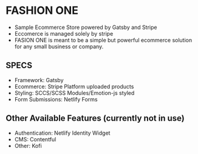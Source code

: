 # FASHION ONE

- Sample Ecommerce Store powered by Gatsby and Stripe
- Eccomerce is managed solely by stripe
- FASION ONE is meant to be a simple but powerful ecommerce solution for any small business or company.

## SPECS

- Framework: Gatsby
- Ecommerce: Stripe Platform uploaded products
- Styling: SCCS/SCSS Modules/Emotion-js styled
- Form Submissions: Netlify Forms

## Other Available Features (currently not in use)

- Authentication: Netlify Identity Widget
- CMS: Contentful
- Other: Kofi
